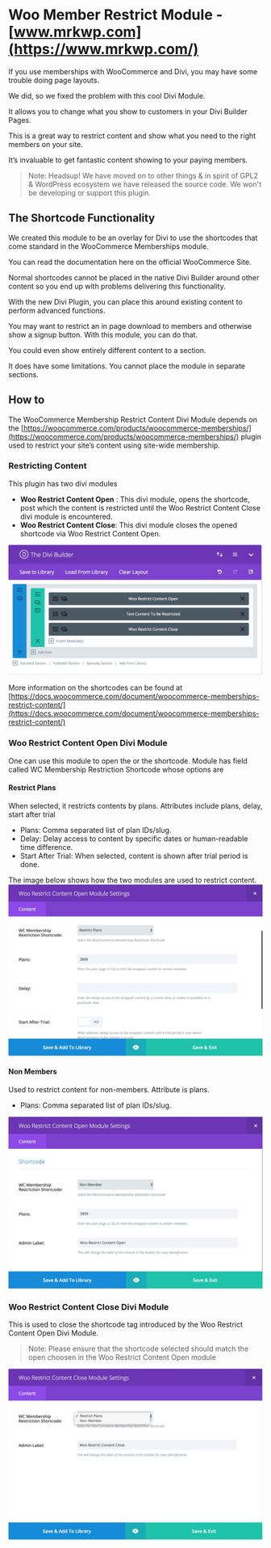 # Woo Member Restrict Module - [www.mrkwp.com](https://www.mrkwp.com/)

If you use memberships with WooCommerce and Divi, you may have some trouble doing page layouts.

We did, so we fixed the problem with this cool Divi Module.

It allows you to change what you show to customers in your Divi Builder Pages.

This is a great way to restrict content and show what you need to the right members on your site.

It’s invaluable to get fantastic content showing to your paying members.

> Note: Headsup! We have moved on to other things & in spirit of GPL2 & WordPress ecosystem we have released the source code. We won't be developing or support this plugin. 

## The Shortcode Functionality

We created this module to be an overlay for Divi to use the shortcodes that come standard in the WooCommerce Memberships module.

You can read the documentation here on the official WooCommerce Site.

Normal shortcodes cannot be placed in the native Divi Builder around other content so you end up with problems delivering this functionality.

With the new Divi Plugin, you can place this around existing content to perform advanced functions.

You may want to restrict an in page download to members and otherwise show a signup button. With this module, you can do that.

You could even show entirely different content to a section.

It does have some limitations. You cannot place the module in separate sections.

## How to

The WooCommerce Membership Restrict Content Divi Module depends on the [https://woocommerce.com/products/woocommerce-memberships/](https://woocommerce.com/products/woocommerce-memberships/) plugin used to restrict your site’s content using site-wide membership.

### Restricting Content ###

This plugin has two divi modules

* **Woo Restrict Content Open** : This divi module, opens the shortcode, post which the content is restricted until the Woo Restrict Content Close divi module is encountered.
* **Woo Restrict Content Close**: This divi module closes the opened shortcode via Woo Restrict Content Open.

![Modules](assets/woo-restrict-content-page-setup.jpg "Modules")

More information on the shortcodes can be found at [https://docs.woocommerce.com/document/woocommerce-memberships-restrict-content/](https://docs.woocommerce.com/document/woocommerce-memberships-restrict-content/)

### Woo Restrict Content Open Divi Module ###

One can use this module to open the or the shortcode. Module has field called WC Membership Restriction Shortcode whose options are

#### Restrict Plans

When selected, it restricts contents by plans. Attributes include plans, delay, start after trial

* Plans: Comma separated list of plan IDs/slug.
* Delay: Delay access to content by specific dates or human-readable time difference.
* Start After Trial: When selected, content is shown after trial period is done.


The image below shows how the two modules are used to restrict content.
![Restrict Plans](assets/woo-restrict-content-by-plans.jpg "Restrict Plans")

#### Non Members

Used to restrict content for non-members. Attribute is plans.

* Plans: Comma separated list of plan IDs/slug.

![Non Members](assets/woo-restrict-content-non-member.jpg "Non Members")


### Woo Restrict Content Close Divi Module

This is used to close the shortcode tag introduced by the Woo Restrict Content Open Divi Module.

> Note: Please ensure that the shortcode selected should match the open choosen in the Woo Restrict Content Open module

![Close Divi Module](assets/woo-restrict-content-close-module.jpg "Close Divi Module")



